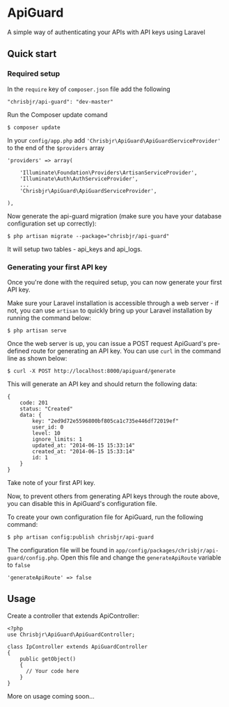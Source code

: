 ApiGuard
========

A simple way of authenticating your APIs with API keys using Laravel

## Quick start

### Required setup

In the `require` key of `composer.json` file add the following

    "chrisbjr/api-guard": "dev-master"

Run the Composer update comand

    $ composer update

In your `config/app.php` add `'Chrisbjr\ApiGuard\ApiGuardServiceProvider'` to the end of the `$providers` array

    'providers' => array(

        'Illuminate\Foundation\Providers\ArtisanServiceProvider',
        'Illuminate\Auth\AuthServiceProvider',
        ...
        'Chrisbjr\ApiGuard\ApiGuardServiceProvider',

    ),

Now generate the api-guard migration (make sure you have your database configuration set up correctly):

    $ php artisan migrate --package="chrisbjr/api-guard"

It will setup two tables - api_keys and api_logs.

### Generating your first API key

Once you're done with the required setup, you can now generate your first API key.

Make sure your Laravel installation is accessible through a web server - if not, you can use `artisan` to quickly bring up your Laravel installation by running the command below:

    $ php artisan serve

Once the web server is up, you can issue a POST request ApiGuard's pre-defined route for generating an API key. You can use `curl` in the command line as shown below:

    $ curl -X POST http://localhost:8000/apiguard/generate

This will generate an API key and should return the following data:

    {
        code: 201
        status: "Created"
        data: {
            key: "2ed9d72e5596800bf805ca1c735e446df72019ef"
            user_id: 0
            level: 10
            ignore_limits: 1
            updated_at: "2014-06-15 15:33:14"
            created_at: "2014-06-15 15:33:14"
            id: 1
        }
    }

Take note of your first API key.

Now, to prevent others from generating API keys through the route above, you can disable this in ApiGuard's configuration file.

To create your own configuration file for ApiGuard, run the following command:

    $ php artisan config:publish chrisbjr/api-guard

The configuration file will be found in `app/config/packages/chrisbjr/api-guard/config.php`. Open this file and change the `generateApiRoute` variable to `false`

    'generateApiRoute' => false

## Usage

Create a controller that extends ApiController:

    <?php
    use Chrisbjr\ApiGuard\ApiGuardController;

    class IpController extends ApiGuardController
    {
        public getObject() 
        {
          // Your code here
        }
    }
    
More on usage coming soon...
